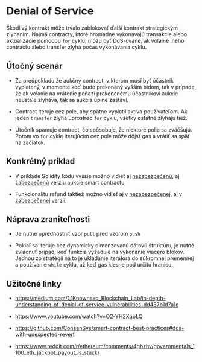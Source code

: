 # Denial of Service

Škodlivý kontrakt môže trvalo zablokovať ďalší kontrakt strategickým zlyhaním. Najmä contracty, ktoré hromadne vykonávajú transakcie alebo aktualizácie pomocou `for` cyklu, môžu byť DoS-ované, ak volanie iného contractu alebo transfer zlyhá počas vykonávania cyklu.

## Útočný scenár

- Za predpokladu že aukčný contract, v ktorom musí byť účastník vyplatený, v momente keď bude prekonaný vyšším bidom, tak v prípade, že ak volanie na vrátenie peňazí prekonanému účastníkovi aukcie neustále zlyháva, tak sa aukcia úplne zastaví.

- Contract iteruje cez pole, aby spätne vyplatil aktíva používateľom. Ak jeden `transfer` zlyhá uprostred `for` cyklu, všetky ostatné zlyhajú tiež.

- Útočník spamuje contract, čo spôsobuje, že niektoré polia sa zväčšujú. Potom vo `for` cykle iterujúcim cez pole môže dôjsť gas a vrátiť sa späť na začiatok.


## Konkrétný príklad

- V príklade Solidity kódu vyššie možno vidieť aj [nezabezpečenú](auction.sol#L4), aj [zabezpečenú](auction.sol#L26) verziu aukcie smart contractu.

- Funkcionalitu refund taktiež možno vidieť aj v [nezabezpečenej](dos.sol#L3), aj v [zabezpečenej](dos.sol#L29) verzií.

## Náprava zraniteľnosti

- Je nutné uprednostniť vzor `pull` pred vzorom `push`

- Pokiaľ sa iteruje cez dynamicky dimenzovanú dátovú štruktúru, je nutné zvládnuť prípad, keď funkcia vyžaduje na vykonanie viacero blokov. Jednou zo stratégií na to je ukladanie iterátora do súkromnej premennej a používanie `while` cyklu, až keď gas klesne pod určitú hranicu.


## Užitočné linky

- https://medium.com/@Knownsec_Blockchain_Lab/in-depth-understanding-of-denial-of-service-vulnerabilities-dd437b1d7a1c

- https://www.youtube.com/watch?v=O2-YH2XqpLQ

- https://github.com/ConsenSys/smart-contract-best-practices#dos-with-unexpected-revert

- https://www.reddit.com/r/ethereum/comments/4ghzhv/governmentals_1100_eth_jackpot_payout_is_stuck/ 